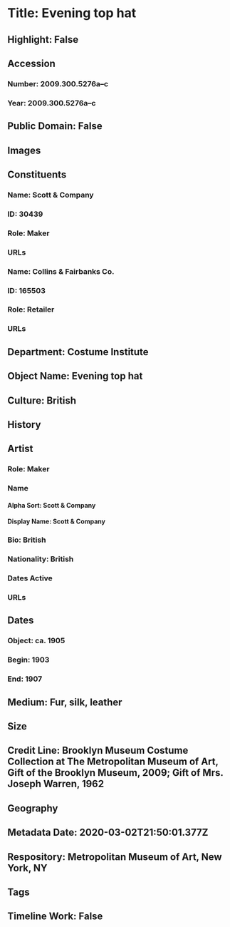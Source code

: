 # Title: Evening top hat
## Highlight: False
## Accession
### Number: 2009.300.5276a–c
### Year: 2009.300.5276a–c
## Public Domain: False
## Images
## Constituents
### Name: Scott &amp; Company
### ID: 30439
### Role: Maker
### URLs
### Name: Collins &amp; Fairbanks Co.
### ID: 165503
### Role: Retailer
### URLs
## Department: Costume Institute
## Object Name: Evening top hat
## Culture: British
## History
## Artist
### Role: Maker
### Name
#### Alpha Sort: Scott & Company
#### Display Name: Scott & Company
### Bio: British
### Nationality: British
### Dates Active
### URLs
## Dates
### Object: ca. 1905
### Begin: 1903
### End: 1907
## Medium: Fur, silk, leather
## Size
## Credit Line: Brooklyn Museum Costume Collection at The Metropolitan Museum of Art, Gift of the Brooklyn Museum, 2009; Gift of Mrs. Joseph Warren, 1962
## Geography
## Metadata Date: 2020-03-02T21:50:01.377Z
## Respository: Metropolitan Museum of Art, New York, NY
## Tags
## Timeline Work: False